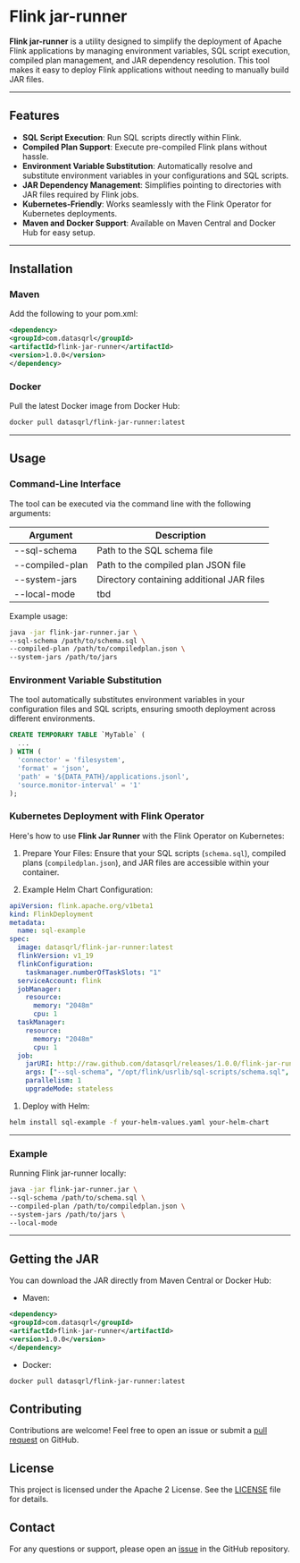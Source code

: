 # Flink jar-runner

**Flink jar-runner** is a utility designed to simplify the deployment of Apache Flink applications by managing environment variables, SQL script execution, compiled plan management, and JAR dependency resolution. This tool makes it easy to deploy Flink applications without needing to manually build JAR files.

---

## Features

- **SQL Script Execution**: Run SQL scripts directly within Flink.
- **Compiled Plan Support**: Execute pre-compiled Flink plans without hassle.
- **Environment Variable Substitution**: Automatically resolve and substitute environment variables in your configurations and SQL scripts.
- **JAR Dependency Management**: Simplifies pointing to directories with JAR files required by Flink jobs.
- **Kubernetes-Friendly**: Works seamlessly with the Flink Operator for Kubernetes deployments.
- **Maven and Docker Support**: Available on Maven Central and Docker Hub for easy setup.

---

## Installation

### Maven
Add the following to your pom.xml:

```xml
<dependency>
<groupId>com.datasqrl</groupId>
<artifactId>flink-jar-runner</artifactId>
<version>1.0.0</version>
</dependency>
```

### Docker
Pull the latest Docker image from Docker Hub:

```bash
docker pull datasqrl/flink-jar-runner:latest
```
---

## Usage
### Command-Line Interface
The tool can be executed via the command line with the following arguments:

| Argument	| Description                                |
 ----------- |--------------------------------------------|
|--sql-schema| 	Path to the SQL schema file               |
|--compiled-plan| 	Path to the compiled plan JSON file       |
|--system-jars| 	Directory containing additional JAR files |
|--local-mode| 	tbd                                       |

Example usage:
```bash
java -jar flink-jar-runner.jar \
--sql-schema /path/to/schema.sql \
--compiled-plan /path/to/compiledplan.json \
--system-jars /path/to/jars
```

### Environment Variable Substitution
The tool automatically substitutes environment variables in your configuration files and SQL scripts, ensuring smooth deployment across different environments.

```sql
CREATE TEMPORARY TABLE `MyTable` (
  ...
) WITH (
  'connector' = 'filesystem',
  'format' = 'json',
  'path' = '${DATA_PATH}/applications.jsonl',
  'source.monitor-interval' = '1'
);
```

### Kubernetes Deployment with Flink Operator
Here's how to use **Flink Jar Runner** with the Flink Operator on Kubernetes:

1. Prepare Your Files: Ensure that your SQL scripts (`schema.sql`), compiled plans (`compiledplan.json`), and JAR files are accessible within your container.

1. Example Helm Chart Configuration:

```yaml
apiVersion: flink.apache.org/v1beta1
kind: FlinkDeployment
metadata:
  name: sql-example
spec:
  image: datasqrl/flink-jar-runner:latest
  flinkVersion: v1_19
  flinkConfiguration:
    taskmanager.numberOfTaskSlots: "1"
  serviceAccount: flink
  jobManager:
    resource:
      memory: "2048m"
      cpu: 1
  taskManager:
    resource:
      memory: "2048m"
      cpu: 1
  job:
    jarURI: http://raw.github.com/datasqrl/releases/1.0.0/flink-jar-runner.jar
    args: ["--sql-schema", "/opt/flink/usrlib/sql-scripts/schema.sql", "--compiled-plan", "/opt/flink/usrlib/sql-scripts/compiledplan.json", "--system-jars", "/opt/flink/usrlib/jars"]
    parallelism: 1
    upgradeMode: stateless
```

1. Deploy with Helm:
```bash
helm install sql-example -f your-helm-values.yaml your-helm-chart
```
---

### Example
Running Flink jar-runner locally:

```bash
java -jar flink-jar-runner.jar \
--sql-schema /path/to/schema.sql \
--compiled-plan /path/to/compiledplan.json \
--system-jars /path/to/jars \
--local-mode
```

---
## Getting the JAR
You can download the JAR directly from Maven Central or Docker Hub:

- Maven:

```xml
<dependency>
<groupId>com.datasqrl</groupId>
<artifactId>flink-jar-runner</artifactId>
<version>1.0.0</version>
</dependency>
```
- Docker:

```bash
docker pull datasqrl/flink-jar-runner:latest
```

## Contributing
Contributions are welcome! Feel free to open an issue or submit a [pull request](https://github.com/DataSQRL/flink-jar-runner/pulls) on GitHub.

## License
This project is licensed under the Apache 2 License. See the [LICENSE](https://github.com/DataSQRL/flink-jar-runner/blob/main/LICENSE) file for details.

## Contact
For any questions or support, please open an [issue](https://github.com/DataSQRL/flink-jar-runner/issues) in the GitHub repository.
